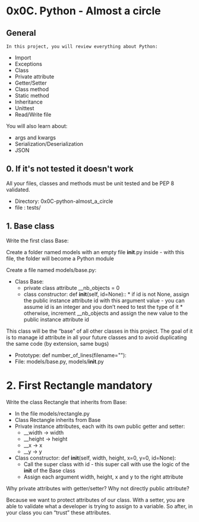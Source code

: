 # 0x0C. Python - Almost a circle

## General
    In this project, you will review everything about Python:

* Import
* Exceptions
* Class
* Private attribute
* Getter/Setter
* Class method
* Static method
* Inheritance
* Unittest
* Read/Write file

You will also learn about:
* args and kwargs
* Serialization/Deserialization
* JSON

## 0. If it's not tested it doesn't work
All your files, classes and methods must be unit tested and be PEP 8 validated.

* Directory: 0x0C-python-almost_a_circle    
* file : tests/

## 1. Base class
Write the first class Base:

Create a folder named models with an empty file __init__.py inside - with this file, the folder will become a Python module

Create a file named models/base.py:

* Class Base:
  * private class attribute __nb_objects = 0
  * class constructor: def __init__(self, id=None)::
        * if id is not None, assign the public instance attribute id with this argument value - you can assume id is an integer and you don’t need to test the type of it
        * otherwise, increment __nb_objects and assign the new value to the public instance attribute id

This class will be the “base” of all other classes in this project. The goal of it is to manage id attribute in all your future classes and to avoid duplicating the same code (by extension, same bugs)
    
   * Prototype: def number_of_lines(filename=""):
   * File: models/base.py, models/__init__.py

# 2. First Rectangle mandatory
Write the class Rectangle that inherits from Base:

* In the file models/rectangle.py
* Class Rectangle inherits from Base
* Private instance attributes, each with its own public getter and setter:
    * __width -> width
    * __height -> height
    * __x -> x
    * __y -> y
* Class constructor: def __init__(self, width, height, x=0, y=0, id=None):
    * Call the super class with id - this super call with use the logic of the __init__ of the Base class
    * Assign each argument width, height, x and y to the right attribute

Why private attributes with getter/setter? Why not directly public attribute?

Because we want to protect attributes of our class. With a setter, you are able to validate what a developer is trying to assign to a variable. So after, in your class you can “trust” these attributes.